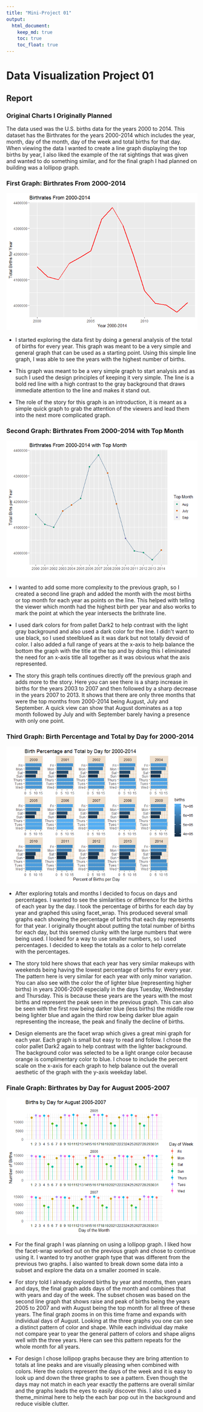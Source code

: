 ```yaml
---
title: "Mini-Project 01"
output: 
  html_document:
    keep_md: true
    toc: true
    toc_float: true
---
```


# Data Visualization Project 01






## Report

### Original Charts I Originally Planned

The data used was the U.S. births data for the years 2000 to 2014. This dataset has the Birthrates for the years 2000-2014 which includes the year, month, day of the month, day of the week and total births for that day. When viewing the data I wanted to create a line graph displaying the top births by year, I also liked the example of the rat sightings that was given and wanted to do something similar, and for the final graph I had planned on building was a lollipop graph.

### First Graph: Birthrates From 2000-2014

![](Hughes_project_01_files/figure-html/unnamed-chunk-2-1.png)<!-- -->

-   I started exploring the data first by doing a general analysis of the total of births for every year. This graph was meant to be a very simple and general graph that can be used as a starting point. Using this simple line graph, I was able to see the years with the highest number of births.

-   This graph was meant to be a very simple graph to start analysis and as such I used the design principles of keeping it very simple. The line is a bold red line with a high contrast to the gray background that draws immediate attention to the line and makes it stand out.

-   The role of the story for this graph is an introduction, it is meant as a simple quick graph to grab the attention of the viewers and lead them into the next more complicated graph.

### Second Graph: Birthrates From 2000-2014 with Top Month

![](Hughes_project_01_files/figure-html/unnamed-chunk-3-1.png)<!-- -->

-   I wanted to add some more complexity to the previous graph, so I created a second line graph and added the month with the most births or top month for each year as points on the line. This helped with telling the viewer which month had the highest birth per year and also works to mark the point at which the year intersects the brithrate line.

-   I used dark colors for from pallet Dark2 to help contrast with the light gray background and also used a dark color for the line. I didn't want to use black, so I used steelblue4 as it was dark but not totally devoid of color. I also added a full range of years at the x-axis to help balance the bottom the graph with the title at the top and by doing this I eliminated the need for an x-axis title all together as it was obvious what the axis represented.

-   The story this graph tells continues directly off the previous graph and adds more to the story. Here you can see there is a sharp increase in births for the years 2003 to 2007 and then followed by a sharp decrease in the years 2007 to 2013. It shows that there are only three months that were the top months from 2000-2014 being August, July and September. A quick view can show that August dominates as a top month followed by July and with September barely having a presence with only one point.

### Third Graph: Birth Percentage and Total by Day for 2000-2014

![](Hughes_project_01_files/figure-html/unnamed-chunk-4-1.png)<!-- -->

-   After exploring totals and months I decided to focus on days and percentages. I wanted to see the similarities or difference for the births of each year by the day. I took the percentage of births for each day by year and graphed this using facet_wrap. This produced several small graphs each showing the percentage of births that each day represents for that year. I originally thought about putting the total number of births for each day, but this seemed clunky with the large numbers that were being used. I looked for a way to use smaller numbers, so I used percentages. I decided to keep the totals as a color to help correlate with the percentages.

-   The story told here shows that each year has very similar makeups with weekends being having the lowest percentage of births for every year. The pattern here is very similar for each year with only minor variation. You can also see with the color the of lighter blue (representing higher births) in years 2006-2009 especially in the days Tuesday, Wednesday and Thursday. This is because these years are the years with the most births and represent the peak seen in the previous graph. This can also be seen with the first row being darker blue (less births) the middle row being lighter blue and again the third row being darker blue again representing the increase, the peak and finally the decline of births.

-   Design elements are the facet wrap which gives a great mini graph for each year. Each graph is small but easy to read and follow. I chose the color pallet Dark2 again to help contrast with the lighter background. The background color was selected to be a light orange color because orange is complimentary color to blue. I chose to include the percent scale on the x-axis for each graph to help balance out the overall aesthetic of the graph with the y-axis weekday label.

### Finale Graph: Birthrates by Day for August 2005-2007

![](Hughes_project_01_files/figure-html/unnamed-chunk-5-1.png)<!-- -->

-   For the final graph I was planning on using a lollipop graph. I liked how the facet-wrap worked out on the previous graph and chose to continue using it. I wanted to try another graph type that was different from the previous two graphs. I also wanted to break down some data into a subset and explore the data on a smaller zoomed in scale.

-   For story told I already explored births by year and months, then years and days, the final graph adds days of the month and combines that with years and day of the week. The subset chosen was based on the second line graph that shows raise and peak of births being the years 2005 to 2007 and with August being the top month for all three of these years. The final graph zooms in on this time frame and expands with individual days of August. Looking at the three graphs you one can see a distinct pattern of color and shape. While each individual day make not compare year to year the general pattern of colors and shape aligns well with the three years. Here can see this pattern repeats for the whole month for all years.

-   For design I chose lollipop graphs because they are bring attention to totals at line peaks and are visually pleasing when combined with colors. Here the colors represent the days of the week and it is easy to look up and down the three graphs to see a pattern. Even though the days may not match in each year exactly the patterns are overall similar and the graphs leads the eyes to easily discover this. I also used a theme_minimal here to help the each bar pop out in the background and reduce visible clutter.

